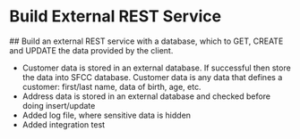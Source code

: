 # Build External REST Service

​## Build an external REST service with a database, which to GET, CREATE and UPDATE the data provided by the client. 

- Customer data is stored in an external database. If successful then store the data into SFCC database. Customer data is any data that defines a customer: first/last name, data of birth, age, etc. 
- Address data is stored in an external database and checked before doing insert/update
- Added log file, where sensitive data is hidden
- Added integration test

